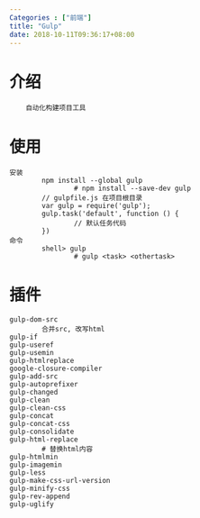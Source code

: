 ```yaml
---
Categories : ["前端"]
title: "Gulp"
date: 2018-10-11T09:36:17+08:00
---
```


# 介绍
        自动化构建项目工具
# 使用
    安装
            npm install --global gulp
                    # npm install --save-dev gulp
            // gulpfile.js 在项目根目录
            var gulp = require('gulp');
            gulp.task('default', function () {
                    // 默认任务代码
            })
    命令
            shell> gulp
                    # gulp <task> <othertask>
# 插件
    gulp-dom-src
            合并src, 改写html
    gulp-if
    gulp-useref
    gulp-usemin
    gulp-htmlreplace
    google-closure-compiler
    gulp-add-src
    gulp-autoprefixer
    gulp-changed
    gulp-clean
    gulp-clean-css
    gulp-concat
    gulp-concat-css
    gulp-consolidate
    gulp-html-replace
            # 替换html内容
    gulp-htmlmin
    gulp-imagemin
    gulp-less
    gulp-make-css-url-version
    gulp-minify-css
    gulp-rev-append
    gulp-uglify